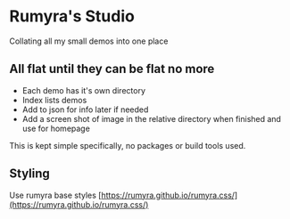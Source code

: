 # Rumyra's Studio

Collating all my small demos into one place

## All flat until they can be flat no more

- Each demo has it's own directory
- Index lists demos
- Add to json for info later if needed
- Add a screen shot of image in the relative directory when finished and use for homepage

This is kept simple specifically, no packages or build tools used.

## Styling

Use rumyra base styles [https://rumyra.github.io/rumyra.css/](https://rumyra.github.io/rumyra.css/)